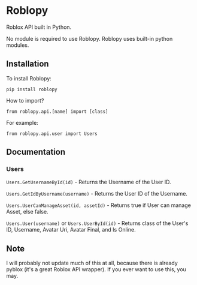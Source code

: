 # Roblopy
Roblox API built in Python.

No module is required to use Roblopy. Roblopy uses built-in python modules.

## Installation
To install Roblopy:
```
pip install roblopy
```

How to import?
```
from roblopy.api.[name] import [class]
```

For example:
```
from roblopy.api.user import Users
```

## Documentation

### Users

`Users.GetUsernameById(id)` - Returns the Username of the User ID.

`Users.GetIdByUsername(username)` - Returns the User ID of the Username.

`Users.UserCanManageAsset(id, assetId)` - Returns true if User can manage Asset, else false.

`Users.User(username)` or `Users.UserById(id)` - Returns class of the User's ID, Username, Avatar Uri, Avatar Final, and Is Online.

## Note

I will probably not update much of this at all, because there is already pyblox (it's a great Roblox API wrapper). If you ever want to use this, you may.
